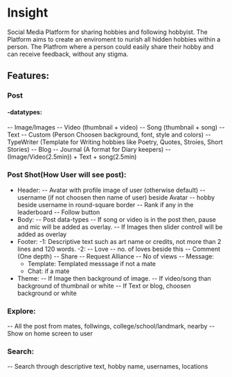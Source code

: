 # Insight

Social Media Platform for sharing hobbies and following hobbyist. The Platform aims to create an enviroment to nurish all hidden hobbies within a person. The Platfrom where a person could easily share their hobby and can receive feedback, without any stigma.

## Features:
### Post
#### -datatypes:
   -- Image/Images
   -- Video (thumbnail + video)
   -- Song (thumbnail + song)
   -- Text
     -- Custom (Person Choosen  background, font, style and colors)
     -- TypeWriter (Template for Writing hobbies like Poetry, Quotes, Stroies, Short Stories)
   -- Blog
   -- Journal (A format for Diary keepers)
     -- (Image/Video(2.5min)) + Text + song(2.5min)
### Post Shot(How User will see post):
 - Header:
    -- Avatar with profile image of user (otherwise default)
    -- username (if not choosen then name of user) beside Avatar
    -- hobby beside username in round-square border
    -- Rank if any in the leaderboard
    -- Follow button 
 - Body:
   -- Post data-types
   -- If song or video is in the post then, pause and mic will be added as overlay.
   -- If Images then slider controll will be added as overlay
 - Footer:
   -1: Descriptive text such as art name or credits, not more than 2 lines and 120 words.
   -2:
   -- Love
   -- no. of loves beside this
   -- Comment (One depth) 
   -- Share
   -- Request Alliance
   -- No of views
   -- Message:
      - Template: Templated messsage if not a mate
      - Chat: if a mate
 - Theme:
   -- If Image then background of image.
   -- If video/song than background of thumbnail or white
   -- If Text or blog, choosen background or white 
 
 ### Explore:
   -- All the post from mates, follwings, college/school/landmark, nearby
   -- Show on home screen to user
 
### Search:
   -- Search through descriptive text, hobby name, usernames, locations

 
 

 
 
 
   
   
  
